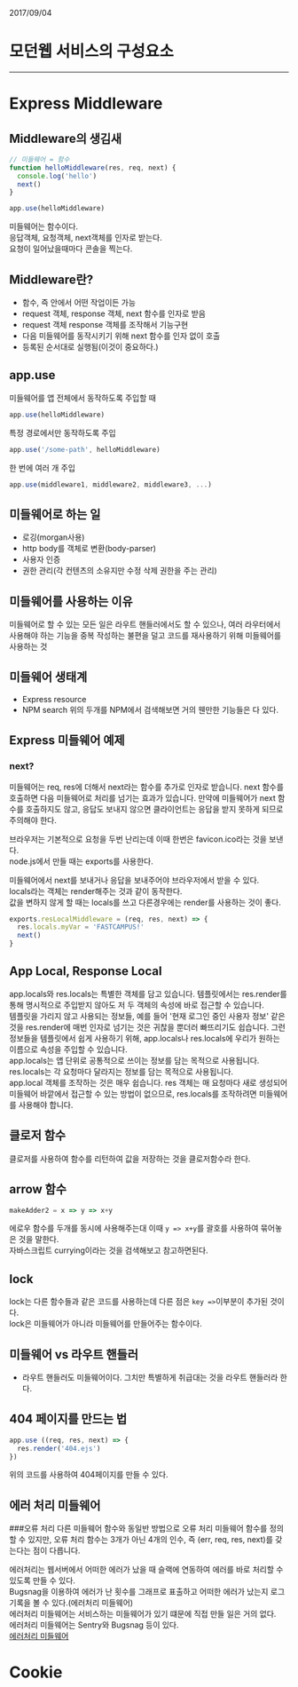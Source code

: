 2017/09/04

# 모던웹 서비스의 구성요소
- - -
# Express Middleware
## Middleware의 생김새
```js
// 미들웨어 = 함수
function helloMiddleware(res, req, next) {
  console.log('hello')
  next()
}

app.use(helloMiddleware)
```
미들웨어는 함수이다.  
응답객체, 요청객체, next객체를 인자로 받는다.  
요청이 일어났을때마다 콘솔을 찍는다.  

## Middleware란?
- 함수, 즉 안에서 어떤 작업이든 가능
- request 객체, response 객체, next 함수를 인자로 받음
- request 객체 response 객체를 조작해서 기능구현  
- 다음 미들웨어를 동작시키기 위해 next 함수를 인자 없이 호출
- 등록된 순서대로 실행됨(이것이 중요하다.)

## app.use
미들웨어를 앱 전체에서 동작하도록 주입할 때
```js
app.use(helloMiddleware)
```

특정 경로에서만 동작하도록 주입
```js
app.use('/some-path', helloMiddleware)
```

한 번에 여러 개 주입
```js
app.use(middleware1, middleware2, middleware3, ...)
```

## 미들웨어로 하는 일
- 로깅(morgan사용)
- http body를 객체로 변환(body-parser)
- 사용자 인증
- 권한 관리(각 컨텐츠의 소유지만 수정 삭제 권한을 주는 관리)

## 미들웨어를 사용하는 이유
미들웨어로 할 수 있는 모든 일은 라우트 핸들러에서도 할 수 있으나, 여러 라우터에서 사용해야 하는 기능을 중복 작성하는 불편을 덜고 코드를 재사용하기 위해 미들웨어를 사용하는 것

## 미들웨어 생태계
- Express resource
- NPM search
위의 두개를 NPM에서 검색해보면 거의 웬만한 기능들은 다 있다.  

## Express 미들웨어 예제
### next?
미들웨어는 req, res에 더해서 next라는 함수를 추가로 인자로 받습니다. next 함수를 호출하면 다음 미들웨어로 처리를 넘기는 효과가 있습니다. 만약에 미들웨어가 next 함수를 호출하지도 않고, 응답도 보내지 않으면 클라이언트는 응답을 받지 못하게 되므로 주의해야 한다.  

브라우저는 기본적으로 요청을 두번 난리는데 이때 한번은 favicon.ico라는 것을 보낸다.  
node.js에서 만들 때는 exports를 사용한다.  

미들웨어에서 next를 보내거나 응답을 보내주어야 브라우저에서 받을 수 있다.  
locals라는 객체는 render해주는 것과 같이 동작한다.  
값을 변하지 않게 할 때는 locals를 쓰고 다른경우에는 render를 사용하는 것이 좋다.  
```js
exports.resLocalMiddleware = (req, res, next) => {
  res.locals.myVar = 'FASTCAMPUS!'
  next()
}
```
## App Local, Response Local
app.locals와 res.locals는 특별한 객체를 담고 있습니다. 템플릿에서는 res.render를 통해 명시적으로 주입받지 않아도 저 두 객체의 속성에 바로 접근할 수 있습니다.  
템플릿을 가리지 않고 사용되는 정보들, 예를 들어 '현재 로그인 중인 사용자 정보' 같은 것을 res.render에 매번 인자로 넘기는 것은 귀찮을 뿐더러 빠뜨리기도 쉽습니다. 그런 정보들을 템플릿에서 쉽게 사용하기 위해, app.locals나 res.locals에 우리가 원하는 이름으로 속성을 주입할 수 있습니다.  
app.locals는 앱 단위로 공통적으로 쓰이는 정보를 담는 목적으로 사용됩니다. res.locals는 각 요청마다 달라지는 정보를 담는 목적으로 사용됩니다.  
app.local 객체를 조작하는 것은 매우 쉽습니다. res 객체는 매 요청마다 새로 생성되어 미들웨어 바깥에서 접근할 수 있는 방법이 없으므로, res.locals를 조작하려면 미들웨어를 사용해야 합니다.  

## 클로저 함수
클로저를 사용하여 함수를 리턴하여 값을 저장하는 것을 클로저함수라 한다.  

## arrow 함수
```js
makeAdder2 = x => y => x+y
```
에로우 함수를 두개를 동시에 사용해주는대 이때 `y => x+y`를 괄호를 사용하여 묶어놓은 것을 말한다.   
자바스크립트 currying이라는 것을 검색해보고 참고하면된다.  

## lock
lock는 다른 함수들과 같은 코드를 사용하는데 다른 점은 `key =>`이부분이 추가된 것이다.  
lock은 미들웨어가 아니라 미들웨어를 만들어주는 함수이다.  

## 미들웨어 vs 라우트 핸들러
- 라우트 핸들러도 미들웨어이다. 그치만 특별하게 취급대는 것을 라우트 핸들러라 한다.  

## 404 페이지를 만드는 법
```js
app.use ((req, res, next) => {
  res.render('404.ejs')
})
```
위의 코드를 사용하여 404페이지를 만들 수 있다.  

## 에러 처리 미들웨어
###오류 처리
다른 미들웨어 함수와 동일반 방법으로 오류 처리 미들웨어 함수를 정의할 수 있지만, 오류 처리 함수는 3개가 아닌 4개의 인수, 즉 (err, req, res, next)를 갖는다는 점이 다릅니다.  

에러처리는 웹서버에서 어떠한 에러가 났을 때 슬랙에 연동하여 에러를 바로 처리할 수 있도록 만들 수 있다.  
Bugsnag을 이용하여 에러가 난 횟수를 그래프로 표출하고 어떠한 에러가 났는지 로그기록을 볼 수 있다.(에러처리 미들웨어)  
에러처리 미들웨어는 서비스하는 미들웨어가 있기 떄문에 직접 만들 일은 거의 없다.  
에러처리 미들웨어는 Sentry와 Bugsnag 등이 있다.  
[에러처리 미들웨어](https://expressjs.com/ko/guide/error-handling.html)

# Cookie

